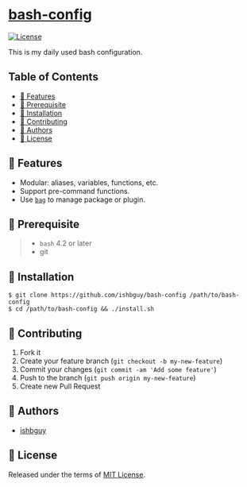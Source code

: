 # [bash-config](https://github.com/ishbguy/bash-config)

[![License][licsvg]][lic]

[licsvg]: https://img.shields.io/badge/license-MIT-green.svg
[lic]: https://github.com/ishbguy/bash-config/blob/master/LICENSE

This is my daily used bash configuration.

## Table of Contents

+ [:art: Features](#art-features)
+ [:straight_ruler: Prerequisite](#straight_ruler-prerequisite)
+ [:rocket: Installation](#rocket-installation)
+ [:hibiscus: Contributing](#hibiscus-contributing)
+ [:boy: Authors](#boy-authors)
+ [:scroll: License](#scroll-license)

## :art: Features

+ Modular: aliases, variables, functions, etc.
+ Support pre-command functions.
+ Use [`bag`](https://github.com/ishbguy/bag) to manage package or plugin.

## :straight_ruler: Prerequisite

> + `bash` 4.2 or later
> + git

## :rocket: Installation

```
$ git clone https://github.com/ishbguy/bash-config /path/to/bash-config
$ cd /path/to/bash-config && ./install.sh
```

## :hibiscus: Contributing

1. Fork it
2. Create your feature branch (`git checkout -b my-new-feature`)
3. Commit your changes (`git commit -am 'Add some feature'`)
4. Push to the branch (`git push origin my-new-feature`)
5. Create new Pull Request

## :boy: Authors

+ [ishbguy](https://github.com/ishbguy)

## :scroll: License

Released under the terms of [MIT License](https://opensource.org/licenses/MIT).
